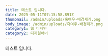 ```yaml
---
title: 테스트 입니다.
date: 2025-05-11T07:15:58.891Z
thumbnail: /admin/uploads/흑여우-배경제거.png
body_image: /admin/uploads/흑여우-배경제거.png
category1: 웹 디자인
category2: 디지털배너
---
```

테스트 입니다.